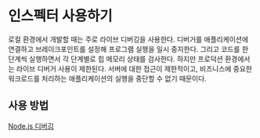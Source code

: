 # 인스펙터 사용하기

로컬 환경에서 개발할 때는 주로 라이브 디버깅을 사용한다. 디버거를 애플리케이션에 연결하고 브레이크포인트를 설정해 프로그램 실행을 일시 중지한다. 그리고 코드를 한 단계씩 실행하면서 각 단계별로 힙 메모리 상태를 검사한다. 하지만 프로덕션 환경에서는 라이브 디버거 사용이 제한된다. 서버에 대한 접근이 제한적이고, 비즈니스에 중요한 워크로드를 처리하는 애플리케이션의 실행을 중단할 수 없기 때문이다.

## 사용 방법

[Node.js 디버깅](/learn/getting-started/debugging)